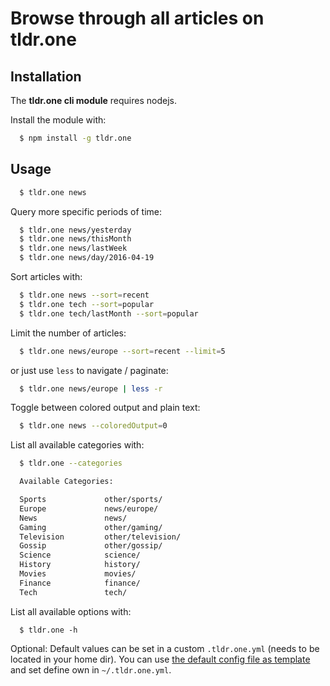 # Browse through all articles on tldr.one

## Installation

The **tldr.one cli module** requires nodejs.

Install the module with:

```sh
  $ npm install -g tldr.one
```

## Usage

```sh
  $ tldr.one news
```

Query more specific periods of time:

```sh
  $ tldr.one news/yesterday
  $ tldr.one news/thisMonth
  $ tldr.one news/lastWeek
  $ tldr.one news/day/2016-04-19
```

Sort articles with:

```sh
  $ tldr.one news --sort=recent
  $ tldr.one tech --sort=popular
  $ tldr.one tech/lastMonth --sort=popular
```

Limit the number of articles:

```sh
  $ tldr.one news/europe --sort=recent --limit=5
```

or just use `less` to navigate / paginate:

```sh
  $ tldr.one news/europe | less -r
```

Toggle between colored output and plain text:

```sh
  $ tldr.one news --coloredOutput=0
```

List all available categories with:

```sh
  $ tldr.one --categories

  Available Categories:

  Sports             other/sports/
  Europe             news/europe/
  News               news/
  Gaming             other/gaming/
  Television         other/television/
  Gossip             other/gossip/
  Science            science/
  History            history/
  Movies             movies/
  Finance            finance/
  Tech               tech/
```

List all available options with:

```
  $ tldr.one -h
```

Optional: Default values can be set in a custom `.tldr.one.yml` (needs to be located in your home dir). You can  use [the default config file as template](https://github.com/pstaender/tldr.one-cli/blob/master/src/.tldr.one.yml) and set define own in `~/.tldr.one.yml`.
